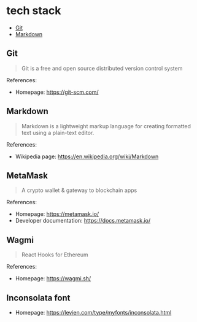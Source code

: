 # tech stack

- [Git](#git)
- [Markdown](#markdown)

## Git

> Git is a free and open source distributed version control system

References:

- Homepage: https://git-scm.com/

## Markdown

> Markdown is a lightweight markup language for creating formatted text using a plain-text editor.

References:

- Wikipedia page: https://en.wikipedia.org/wiki/Markdown

## MetaMask

> A crypto wallet & gateway to blockchain apps

References:

- Homepage: https://metamask.io/
- Developer documentation: https://docs.metamask.io/

## Wagmi

> React Hooks for Ethereum

References:

- Homepage: https://wagmi.sh/

## Inconsolata font

- Homepage: https://levien.com/type/myfonts/inconsolata.html
